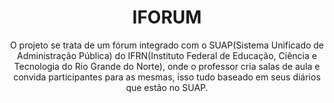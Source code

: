 <h1 align="center">IFORUM</h1>

<p align="center">O projeto se trata de um fórum integrado com o SUAP(Sistema Unificado de Administração Pública) do IFRN(Instituto Federal de Educação, Ciência e Tecnologia do Rio Grande do Norte), onde o professor cria salas de aula e convida participantes para as mesmas, isso tudo baseado em seus diários que estão no SUAP. </p>
